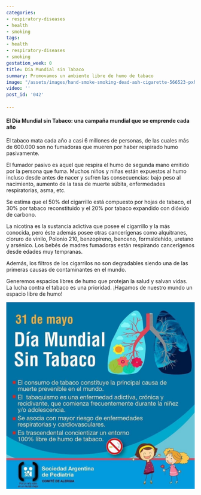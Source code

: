 ```yaml
---
categories:
- respiratory-diseases
- health
- smoking
tags:
- health
- respiratory-diseases
- smoking
gestation_week: 0
title: Día Mundial sin Tabaco
summary: Promovamos un ambiente libre de humo de tabaco
image: "/assets/images/hand-smoke-smoking-dead-ash-cigarette-566523-pxhere-com.jpg"
video: ''
post_id: '042'

---
```

#### El Día Mundial sin Tabaco: una campaña mundial que se emprende cada año

El tabaco mata cada año a casi 6 millones de personas, de las cuales más de 600.000 son no fumadoras que mueren por haber respirado humo pasivamente.

El fumador pasivo es aquel que respira el humo de segunda mano emitido por la persona que fuma. Muchos niños y niñas están expuestos al humo incluso desde antes de nacer y sufren las consecuencias: bajo peso al nacimiento, aumento de la tasa de muerte súbita, enfermedades respiratorias, asma, etc.

Se estima que el 50% del cigarrillo está compuesto por hojas de tabaco, el 30% por tabaco reconstituido y el 20% por tabaco expandido con dióxido de carbono.

La nicotina es la sustancia adictiva que posee el cigarrillo y la más conocida, pero éste además posee otras cancerígenas como alquitranes, cloruro de vinilo, Polonio 210, benzopireno, benceno, formaldehido, uretano y arsénico. Los bebés de madres fumadoras están respirando cancerígenos desde edades muy tempranas.

Además, los filtros de los cigarrilos no son degradables siendo una de las primeras causas de contaminantes en el mundo.

Generemos espacios libres de humo que protejan la salud y salvan vidas. La lucha contra el tabaco es una prioridad. ¡Hagamos de nuestro mundo un espacio libre de humo!

![](/assets/images/sin_tabaco.png)